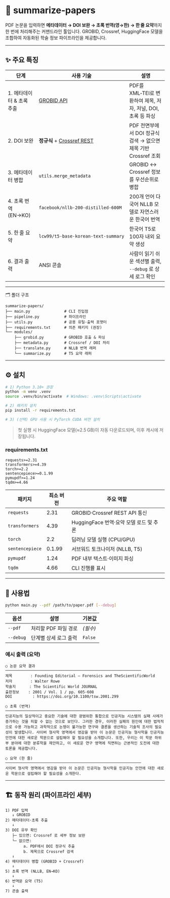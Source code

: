 # 📄 summarize‑papers

PDF 논문을 입력하면 **메타데이터 → DOI 보완 → 초록 번역(영→한) → 한 줄 요약**까지 한 번에 처리해주는 커맨드라인 툴입니다. GROBID, Crossref, HuggingFace 모델을 조합하여 자동화된 학술 정보 파이프라인을 제공합니다.

---

## ✨ 주요 특징

| 단계               | 사용 기술                                               | 설명                                           |
| ---------------- | --------------------------------------------------- | -------------------------------------------- |
| 1. 메타데이터 & 초록 추출 | [GROBID API](https://github.com/kermitt2/grobid)    | PDF를 XML‑TEI로 변환하여 제목, 저자, 저널, DOI, 초록 등 파싱  |
| 2. DOI 보완        | **정규식** + [Crossref REST](https://api.crossref.org) | PDF 전면부에서 DOI 정규식 검색 → 없으면 제목 기반 Crossref 조회 |
| 3. 메타데이터 병합      | `utils.merge_metadata`                              | GROBID ↔ Crossref 정보를 우선순위로 병합               |
| 4. 초록 번역 (EN→KO) | `facebook/nllb‑200‑distilled‑600M`                  | 200개 언어 다국어 NLLB 모델로 자연스러운 한국어 번역            |
| 5. 한 줄 요약        | `lcw99/t5‑base‑korean‑text‑summary`                 | 한국어 T5로 100자 내외 요약 생성                        |
| 6. 결과 출력         | ANSI 콘솔                                             | 사람이 읽기 쉬운 섹션별 출력, `--debug` 로 상세 로그 확인       |

---

🗂️ 폴더 구조

```
summarize-papers/
├── main.py               # CLI 진입점
├── pipeline.py           # 파이프라인 
├── utils.py              # 공용 유틸·출력 포맷터
├── requirements.txt      # 의존 패키지 (권장)
└── modules/
    ├── grobid.py         # GROBID 호출 & 파싱
    ├── metadata.py       # Crossref / DOI 처리
    ├── translate.py      # NLLB 번역 래퍼
    └── summarize.py      # T5 요약 래퍼
```
---

## ⚙️ 설치

```bash
# 1) Python 3.10+ 권장
python -m venv .venv
source .venv/bin/activate  # Windows: .venv\Scripts\activate

# 2) 패키지 설치
pip install -r requirements.txt

# 3) (선택) GPU 사용 시 PyTorch CUDA 버전 설치
```

> 첫 실행 시 HuggingFace 모델(≈2.5 GB)이 자동 다운로드되며, 이후 캐시에 저장됩니다.

### requirements.txt 
```text
requests>=2.31
transformers>=4.39
torch>=2.2
sentencepiece>=0.1.99
pymupdf>=1.24
tqdm>=4.66
```

| 패키지             | 최소 버전  | 주요 역할                        |
| --------------- | ------ | ---------------------------- |
| `requests`      | 2.31   | GROBID·Crossref REST API 통신  |
| `transformers`  | 4.39   | HuggingFace 번역·요약 모델 로드 및 추론 |
| `torch`         | 2.2    | 딥러닝 모델 실행 (CPU/GPU)          |
| `sentencepiece` | 0.1.99 | 서브워드 토크나이저 (NLLB, T5)        |
| `pymupdf`       | 1.24   | PDF 내부 텍스트·이미지 파싱            |
| `tqdm`          | 4.66   | CLI 진행률 표시                   |



---

## 🚀 사용법

```bash
python main.py --pdf /path/to/paper.pdf [--debug]
```

| 옵션        | 설명            | 기본값     |
| --------- | ------------- | ------- |
| `--pdf`   | 처리할 PDF 파일 경로 | *(필수)*  |
| `--debug` | 단계별 상세 로그 출력  | `False` |

### 예시 출력 (요약)

```
○ 논문 요약 결과
────────────────────────────────────────────────────────────
제목        : Founding Editorial – Forensics and TheScientificWorld
저자        : Walter Rowe
학술지      : The Scientific World JOURNAL
출판정보    : 2001 / Vol. 1 / pp. 605-608
DOI         : https://doi.org/10.1100/tsw.2001.299

○ 초록 (번역)
────────────────────────────────────────────────────────────
인공지능의 일상적이고 중요한 기술에 대한 광범위한 통합으로 인공지능 시스템의 실패 사례가 증가하는 것을 피할 수 없는 것으로 보인다. 그러한 경우, 이러한 실패의 원인에 대한 법적적으로 수용 가능하고 과학적으로 논쟁이 불가능한 연구와 결론을 생산하는 기술적 조사의 필요성이 발생합니다. 사이버 형사학 영역에서 영감을 받아 이 논문은 인공지능 형사학을 인공지능 안전에 대한 새로운 학문으로 설립해야 할 필요성을 소개합니다. 또한, 우리는 이 학문 하위 부 분야에 대한 분류학을 제안하고, 이 새로운 연구 영역에 직면하는 근본적인 도전에 대한 토론을 제공합니다.

○ 요약 (한 줄)
────────────────────────────────────────────────────────────
사이버 형사학 영역에서 영감을 받아 이 논문은 인공지능 형사학을 인공지능 안전에 대한 새로운 학문으로 설립해야 할 필요성을 소개한다.
```

---

## 🏗️ 동작 원리 (파이프라인 세부)

```less
1) PDF 입력
   ↓ GROBID
2) 메타데이터·초록 추출
   ↓
3) DOI 유무 확인
   ├─ 있으면: Crossref 로 세부 정보 보완
   └─ 없으면:
        a. PDF에서 DOI 정규식 추출
        b. 제목으로 Crossref 검색
   ↓
4) 메타데이터 병합 (GROBID + Crossref)
   ↓
5) 초록 번역 (NLLB, EN→KO)
   ↓
6) 번역문 요약 (T5)
   ↓
7) 콘솔 출력

```
